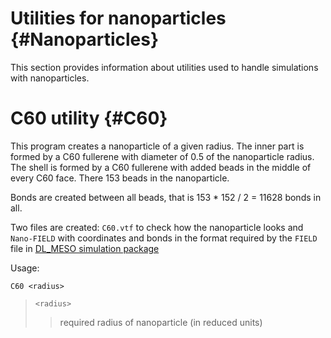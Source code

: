 # Utilities for nanoparticles {#Nanoparticles}

This section provides information about utilities used to handle
simulations with nanoparticles.

# C60 utility {#C60}

This program creates a nanoparticle of a given radius. The inner part is
formed by a C60 fullerene with diameter of 0.5 of the nanoparticle
radius. The shell is formed by a C60 fullerene with added beads in the
middle of every C60 face. There 153 beads in the nanoparticle.

Bonds are created between all beads, that is 153 * 152 / 2 = 11628 bonds
in all.

Two files are created: `C60.vtf` to check how the nanoparticle looks and
`Nano-FIELD` with coordinates and bonds in the format required by the
`FIELD` file in
[DL_MESO simulation package](http://www.scd.stfc.ac.uk//research/app/ccg/software/DL_MESO/40694.aspx)

Usage:

`C60 <radius>`

> `<radius>`
> > required radius of nanoparticle (in reduced units)
